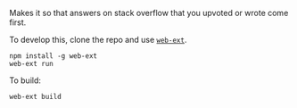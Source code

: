 Makes it so that answers on stack overflow that you upvoted or wrote come first.

To develop this, clone the repo and use [`web-ext`](https://extensionworkshop.com/documentation/develop/getting-started-with-web-ext/).

    npm install -g web-ext
    web-ext run

To build:

    web-ext build

